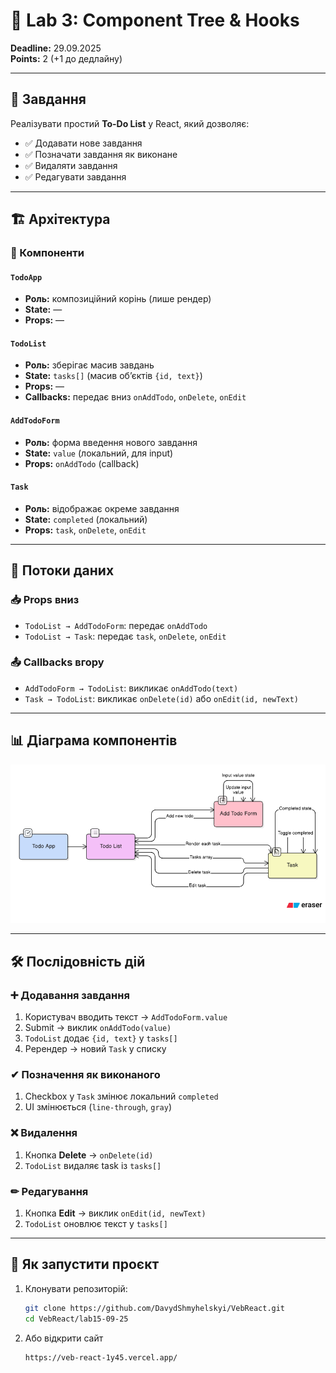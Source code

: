# 📝 Lab 3: Component Tree & Hooks

**Deadline:** 29.09.2025  
**Points:** 2 (+1 до дедлайну)  

---

## 📌 Завдання
Реалізувати простий **To-Do List** у React, який дозволяє:
- ✅ Додавати нове завдання  
- ✅ Позначати завдання як виконане  
- ✅ Видаляти завдання  
- ✅ Редагувати завдання  

---

## 🏗 Архітектура

### 🔹 Компоненти

#### `TodoApp`
- **Роль:** композиційний корінь (лише рендер)  
- **State:** —  
- **Props:** —  

#### `TodoList`
- **Роль:** зберігає масив завдань  
- **State:** `tasks[]` (масив об’єктів `{id, text}`)  
- **Props:** —  
- **Callbacks:** передає вниз `onAddTodo`, `onDelete`, `onEdit`  

#### `AddTodoForm`
- **Роль:** форма введення нового завдання  
- **State:** `value` (локальний, для input)  
- **Props:** `onAddTodo` (callback)  

#### `Task`
- **Роль:** відображає окреме завдання  
- **State:** `completed` (локальний)  
- **Props:** `task`, `onDelete`, `onEdit`  

---

## 🔄 Потоки даних

### 📥 Props вниз
- `TodoList → AddTodoForm`: передає `onAddTodo`  
- `TodoList → Task`: передає `task`, `onDelete`, `onEdit`  

### 📤 Callbacks вгору
- `AddTodoForm → TodoList`: викликає `onAddTodo(text)`  
- `Task → TodoList`: викликає `onDelete(id)` або `onEdit(id, newText)`  

---

## 📊 Діаграма компонентів
![Component Diagram](https://github.com/DavydShmyhelskyi/VebReact/blob/main/lab15-09-25/src/Diagram.png)

---

## 🛠 Послідовність дій

### ➕ Додавання завдання
1. Користувач вводить текст → `AddTodoForm.value`  
2. Submit → виклик `onAddTodo(value)`  
3. `TodoList` додає `{id, text}` у `tasks[]`  
4. Ререндер → новий `Task` у списку  

### ✔ Позначення як виконаного
1. Checkbox у `Task` змінює локальний `completed`  
2. UI змінюється (`line-through`, `gray`)  

### ❌ Видалення
1. Кнопка **Delete** → `onDelete(id)`  
2. `TodoList` видаляє task із `tasks[]`  

### ✏ Редагування
1. Кнопка **Edit** → виклик `onEdit(id, newText)`  
2. `TodoList` оновлює текст у `tasks[]`  

---

## 🚀 Як запустити проєкт

1. Клонувати репозиторій:
   ```bash
   git clone https://github.com/DavydShmyhelskyi/VebReact.git
   cd VebReact/lab15-09-25
2. Або відкрити сайт
   ```bash
   https://veb-react-1y45.vercel.app/
    
